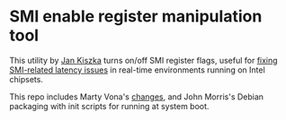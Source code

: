 # SMI enable register manipulation tool

This utility by [Jan Kiszka][jan-git] turns on/off SMI register flags,
useful for [fixing SMI-related latency issues][lcnc-smi] in real-time environments
running on Intel chipsets.

This repo includes Marty Vona's [changes][marty-changes], and John
Morris's Debian packaging with init scripts for running at system
boot.

[jan-git]: http://git.kiszka.org/?p=smictrl.git
[lcnc-smi]: http://wiki.linuxcnc.org/cgi-bin/wiki.pl?FixingSMIIssues#Alternate_Approach_smictrl
[marty-changes]: http://wiki.linuxcnc.org/uploads/smictrl.c
